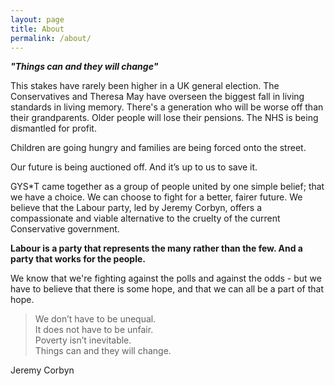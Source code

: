 ```yaml
---
layout: page
title: About
permalink: /about/
---
```



_**"Things can and they will change"**_

This stakes have rarely been higher in a UK general election. The Conservatives and Theresa May have overseen the biggest fall in living standards in living memory. There's a generation who will be worse off than their grandparents. Older people will lose their pensions. The NHS is being dismantled for profit.

Children are going hungry and families are being forced onto the street.

Our future is being auctioned off. And it’s up to us to save it. 

GYS*T came together as a group of people united by one simple belief; that we have a choice. We can choose to fight for a better, fairer future. We believe that the Labour party, led by Jeremy Corbyn, offers a compassionate and viable alternative to the cruelty of the current Conservative government.

**Labour is a party that represents the many rather than the few. And a party that works for the people.**

We know that we're fighting against the polls and against the odds - but we have to believe that there is some hope, and that we can all be a part of that hope.


> We don’t have to be unequal.  
> It does not have to be unfair.  
> Poverty isn’t inevitable.  
> Things can and they will change.  

Jeremy Corbyn
